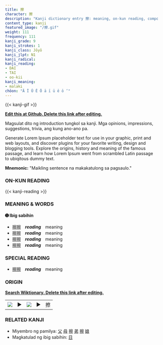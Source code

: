 ```yaml
---
title: 擦
character: 擦
description: "Kanji dictionary entry 擦: meaning, on-kun reading, compounds, origin, related kanji"
content_type: kanji
featured_image: "/擦.gif"
weight: 111
frequency: 111
kanji_grade: 9
kanji_strokes: 1
kanji_class: Jōyō
kanji_jlpt: N1
kanji_radical: 
kanji_reading: 
- DAI
- TAI
- oo-kii
kanji_meaning:
- malaki
chōon: "Ā Ī Ū Ē Ō ā ī ū ē ō ’"
---
```

[//]: # (Don't edit the line below. Kanji animated GIF code is automatically generated.)
{{< kanji-gif >}}

[//]: # (Edit below this line.)

**[Edit this at Github. Delete this link after editing.](https://github.com/tim0g/tim/tree/main/content/kanji/擦/index.md)**

Magsulat dito ng introduction tungkol sa kanji. Mga opinions, impressions, suggestions, trivia, ang kung ano-ano pa.

Generate Lorem Ipsum placeholder text for use in your graphic, print and web layouts, and discover plugins for your favorite writing, design and blogging tools. Explore the origins, history and meaning of the famous passage, and learn how Lorem Ipsum went from scrambled Latin passage to ubiqitous dummy text.
 
**Mnemonic:** "Maikling sentence na makakatulong sa pagsaulo."

### ON-KUN READING

[//]: # (Don't edit the line below. ON-KUN READING code is automatically generated.)
{{< kanji-reading >}}

### MEANING & WORDS

#### ➊ **Ibig sabihin**
  - [擦](../擦)[擦](../擦)　***reading***　meaning
  - [擦](../擦)[擦](../擦)　***reading***　meaning
  - [擦](../擦)[擦](../擦)　***reading***　meaning
  - [擦](../擦)[擦](../擦)　***reading***　meaning

### SPECIAL READING
  - [擦](../擦)[擦](../擦)　***reading***　meaning

### ORIGIN

**[Search Wiktionary. Delete this link after editing.](https://wiktionary.org/wiki/擦)**
<table class="kanji-table"><tr><td>
<img src="60px-擦-bronze.svg.png">
</td><td>▶</td><td>
<img src="60px-擦-oracle.svg.png">
</td><td>▶</td>
<td class="kanji-origin">擦</td>
</tr></table>

### RELATED KANJI
- Miyembro ng pamilya: [父](../父) [母](../母) [擦](../擦) [弟](../弟) [擦](../擦) [娘](../娘)
- Magkatulad ng ibig sabihin: [日](../日)
